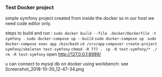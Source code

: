 ### Test Docker project

simple symfony project created from inside the docker so in our host we need code editor only.

steps to build and run :
`sudo docker build --file .docker/Dockerfile -t symfony .`
`sudo docker-compose up --build`
`sudo docker-compose up `
`sudo docker-compose exec app /bin/bash`
`cd /srv/app`
`composer create-project symfony/skeleton test-symfony`
`chmod -R 777 . `
`cp -R test-symfony/* ./`
`rm -R test-symfony`
open http://127.0.0.1:8989/

u can connect to mysql db on docker using workbench:
see Screenshot_2018-10-30_12-47-34.png
